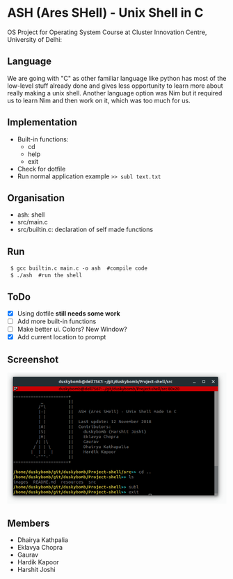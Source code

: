 # ASH (Ares SHell) - Unix Shell in C

OS Project for Operating System Course at Cluster Innovation Centre, University of Delhi:

## Language

 We are going with "C" as other familiar language like python has most of the low-level stuff already done and gives less opportunity to learn more about really making a unix shell. Another language option was Nim but it required us to learn Nim and then work on it, which was too much for us.

## Implementation

- Built-in functions:
  - cd
  - help
  - exit
- Check for dotfile
- Run normal application example `>> subl text.txt`

## Organisation

 - ash: shell
 - src/main.c
 - src/builtin.c: declaration of self made functions

## Run
 
```
 $ gcc builtin.c main.c -o ash  #compile code
 $ ./ash  #run the shell
```

## ToDo

- [x] Using dotfile **still needs some work**
- [ ] Add more built-in functions
- [ ] Make better ui. Colors? New Window?
- [x] Add current location to prompt

## Screenshot

![ash (Ares SHell)](https://github.com/duskybomb/Project-shell/blob/master/images/screenshot_11-11.png?raw=true "ash help")


## Members

- Dhairya Kathpalia
- Eklavya Chopra
- Gaurav
- Hardik Kapoor
- Harshit Joshi
